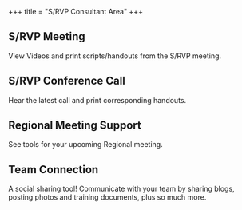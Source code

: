 +++
title = "S/RVP Consultant Area"
+++


S/RVP Meeting
-------------
View Videos and print scripts/handouts from the S/RVP meeting.

S/RVP Conference Call
---------------------
Hear the latest call and print corresponding handouts.

Regional Meeting Support
------------------------
See tools for your upcoming Regional meeting.

Team Connection
---------------
A social sharing tool! Communicate with your team by sharing blogs, posting photos and training documents, plus so much more.
